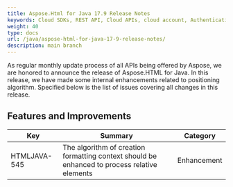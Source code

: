 ```yaml
---
title: Aspose.Html for Java 17.9 Release Notes
keywords: Cloud SDKs, REST API, Cloud APIs, cloud account, Authentication +++
weight: 40
type: docs
url: /java/aspose-html-for-java-17-9-release-notes/
description: main branch
---
```

As regular monthly update process of all APIs being offered by Aspose, we are honored to announce the release of Aspose.HTML for Java. In this release, we have made some internal enhancements related to positioning algorithm. Specified below is the list of issues covering all changes in this release.



## **Features and Improvements**

| **Key**      | **Summary**                                                                                  | **Category** |
| ------------ | -------------------------------------------------------------------------------------------- | ------------ |
| HTMLJAVA-545 | The algorithm of creation formatting context should be enhanced to process relative elements | Enhancement  |